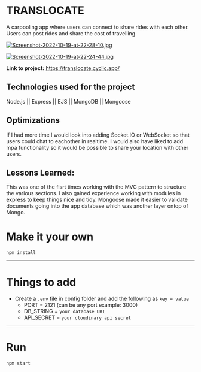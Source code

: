 # TRANSLOCATE

A carpooling app where users can connect to share rides with each other. 
Users can post rides and share the cost of travelling. 

[![Screenshot-2022-10-19-at-22-28-10.jpg](https://i.postimg.cc/L4PYMW8G/Screenshot-2022-10-19-at-22-28-10.jpg)](https://postimg.cc/MXWK7dRY)

[![Screenshot-2022-10-19-at-22-24-44.jpg](https://i.postimg.cc/Gp9nnZdD/Screenshot-2022-10-19-at-22-24-44.jpg)](https://postimg.cc/SX0vW1XQ)


**Link to project:** https://translocate.cyclic.app/

## Technologies used for the project

Node.js || Express || EJS || MongoDB || Mongoose 

## Optimizations

If I had more time I would look into adding Socket.IO or WebSocket so that users could chat to eachother in realtime. I would also have liked to add mpa functionality so it would be possible to share your location with other users. 

## Lessons Learned:

This was one of the fisrt times working with the MVC pattern to structure the various sections. I also gained experience working with modules in express to keep things nice and tidy. Mongoose made it easier to validate documents going into the app database which was another layer ontop of Mongo.  

# Make it your own 

`npm install`

---

# Things to add

- Create a `.env` file in config folder and add the following as `key = value`
  - PORT = 2121 (can be any port example: 3000)
  - DB_STRING = `your database URI`
  - API_SECRET = `your cloudinary api secret`

---

# Run

`npm start`
